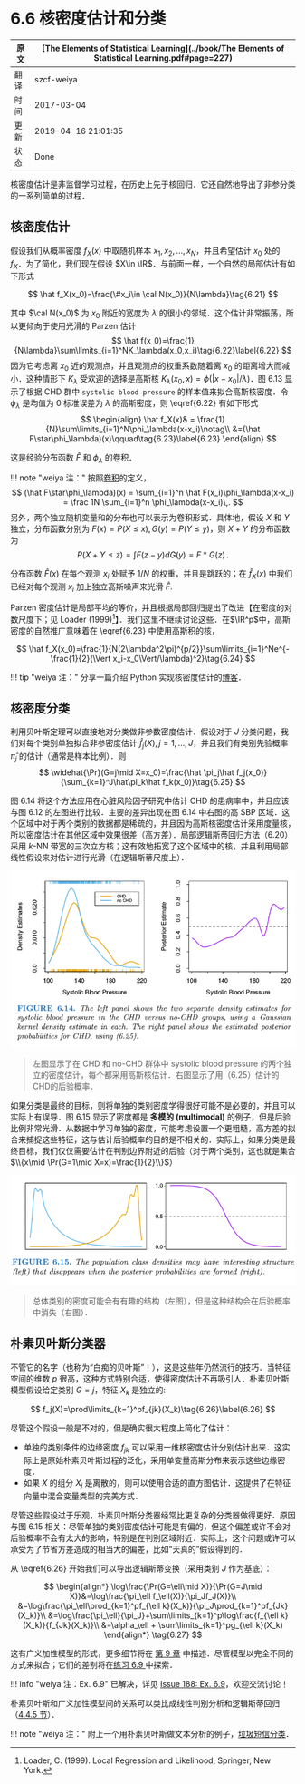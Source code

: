 # 6.6 核密度估计和分类

| 原文   | [The Elements of Statistical Learning](../book/The Elements of Statistical Learning.pdf#page=227) |
| ---- | ---------------------------------------- |
| 翻译   | szcf-weiya                               |
| 时间   | 2017-03-04                    |
|更新|2019-04-16 21:01:35|
| 状态 | Done|


核密度估计是非监督学习过程，在历史上先于核回归．它还自然地导出了非参分类的一系列简单的过程．

## 核密度估计

假设我们从概率密度 $f_X(x)$ 中取随机样本 $x_1,x_2,\ldots,x_N$，并且希望估计 $x_0$ 处的 $f_X$．为了简化，我们现在假设 $X\in \IR$．与前面一样，一个自然的局部估计有如下形式

$$
\hat f_X(x_0)=\frac{\#x_i\in \cal N(x_0)}{N\lambda}\tag{6.21}
$$

其中 $\cal N(x_0)$ 为 $x_0$ 附近的宽度为 $\lambda$ 的很小的邻域．这个估计非常振荡，所以更倾向于使用光滑的 Parzen 估计
$$
\hat f(x_0)=\frac{1}{N\lambda}\sum\limits_{i=1}^NK_\lambda(x_0,x_i)\tag{6.22}\label{6.22}
$$
因为它考虑离 $x_0$ 近的观测点，并且观测点的权重系数随着离 $x_0$ 的距离增大而减小．这种情形下 $K_\lambda$ 受欢迎的选择是高斯核 $K_\lambda(x_0,x)=\phi(\vert x-x_0\vert/\lambda)$．图 6.13 显示了根据 CHD 群中 `systolic blood pressure` 的样本值来拟合高斯核密度．令 $\phi_\lambda$ 是均值为 0 标准误差为 $\lambda$ 的高斯密度，则 \eqref{6.22} 有如下形式
$$
\begin{align}
\hat f_X(x)& = \frac{1}{N}\sum\limits_{i=1}^N\phi_\lambda(x-x_i)\notag\\
&=(\hat F\star\phi_\lambda)(x)\qquad\tag{6.23}\label{6.23}
\end{align}
$$

这是经验分布函数 $\hat F$ 和 $\phi_\lambda$ 的卷积．

!!! note "weiya 注："
    按照[卷积](https://en.wikipedia.org/wiki/Convolution)的定义，
    $$
    (\hat F\star\phi_\lambda)(x) = \sum_{i=1}^n \hat F(x_i)\phi_\lambda(x-x_i) = \frac 1N \sum_{i=1}^n \phi_\lambda(x-x_i)\,.
    $$
    另外，两个独立随机变量和的分布也可以表示为卷积形式．具体地，假设 $X$ 和 $Y$ 独立，分布函数分别为 $F(x)=P(X\le x), G(y)=P(Y\le y)$，则 $X+Y$ 的分布函数为
    $$
    P(X+Y\le z) = \int F(z-y)dG(y) = F*G(z)\,.
    $$

分布函数 $\hat F(x)$ 在每个观测 $x_i$ 处赋予 $1/N$ 的权重，并且是跳跃的；在 $\hat f_X(x)$ 中我们已经对每个观测 $x_i$ 加上独立高斯噪声来光滑 $\hat F$.

Parzen 密度估计是局部平均的等价，并且根据局部回归提出了改进【在密度的对数尺度下；见 Loader (1999)[^1]】．我们这里不继续讨论这些．在$\IR^p$中，高斯密度的自然推广意味着在 \eqref{6.23} 中使用高斯积的核，

$$
\hat f_X(x_0)=\frac{1}{N(2\lambda^2\pi)^{p/2}}\sum\limits_{i=1}^Ne^{-\frac{1}{2}(\Vert x_i-x_0\Vert/\lambda)^2}\tag{6.24}
$$

[^1]: Loader, C. (1999). Local Regression and Likelihood, Springer, New York.

!!! tip "weiya 注："
    分享一篇介绍 Python 实现核密度估计的[博客](https://jakevdp.github.io/blog/2013/12/01/kernel-density-estimation/)．

## 核密度分类

利用贝叶斯定理可以直接地对分类做非参数密度估计．假设对于 $J$ 分类问题，我们对每个类别单独拟合非参密度估计 $\hat f_j(X),j=1,\ldots,J$，并且我们有类别先验概率 $\hat \pi_j$ 的估计（通常是样本比例）．则
$$
\widehat{\Pr}(G=j\mid X=x_0)=\frac{\hat \pi_j\hat f_j(x_0)}{\sum_{k=1}^J\hat\pi_k\hat f_k(x_0)}\tag{6.25}
$$

图 6.14 将这个方法应用在心脏风险因子研究中估计 CHD 的患病率中，并且应该与图 6.12 的左图进行比较．主要的差异出现在图 6.14 中右图的高 SBP 区域．这个区域中对于两个类别的数据都是稀疏的，并且因为高斯核密度估计采用度量核，所以密度估计在其他区域中效果很差（高方差）．局部逻辑斯蒂回归方法（6.20）采用 $k$-NN 带宽的三次立方核；这有效地拓宽了这个区域中的核，并且利用局部线性假设来对估计进行光滑（在逻辑斯蒂尺度上）．

![](../img/06/fig6.14.png)

> 左图显示了在 CHD 和 no-CHD 群体中 systolic blood pressure 的两个独立的密度估计，每个都采用高斯核估计．右图显示了用（6.25）估计的CHD的后验概率．

如果分类是最终的目标，则将单独的类别密度学得很好可能不是必要的，并且可以实际上有误导．图 6.15 显示了密度都是 **多模的 (multimodal)** 的例子，但是后验比例非常光滑．从数据中学习单独的密度，可能考虑设置一个更粗糙，高方差的拟合来捕捉这些特征，这与估计后验概率的目的是不相关的．实际上，如果分类是最终目标，我们仅仅需要估计在判别边界附近的后验（对于两个类别，这也就是集合 $\\{x\mid \Pr(G=1\mid X=x)=\frac{1}{2}\\}$）

![](../img/06/fig6.15.png)

> 总体类别的密度可能会有有趣的结构（左图），但是这种结构会在后验概率中消失（右图）．

## 朴素贝叶斯分类器

不管它的名字（也称为“白痴的贝叶斯”！），这是这些年仍然流行的技巧．当特征空间的维数 $p$ 很高，这种方式特别合适，使得密度估计不再吸引人．朴素贝叶斯模型假设给定类别 $G=j$，特征 $X_k$ 是独立的:

$$
f_j(X)=\prod\limits_{k=1}^pf_{jk}(X_k)\tag{6.26}\label{6.26}
$$

尽管这个假设一般是不对的，但是确实很大程度上简化了估计：

- 单独的类别条件的边缘密度 $f_{jk}$ 可以采用一维核密度估计分别估计出来．这实际上是原始朴素贝叶斯过程的泛化，采用单变量高斯分布来表示这些边缘密度．
- 如果 $X$ 的组分 $X_j$ 是离散的，则可以使用合适的直方图估计．这提供了在特征向量中混合变量类型的完美方式．

尽管这些假设过于乐观，朴素贝叶斯分类器经常比更复杂的分类器做得更好．原因与图 6.15 相关：尽管单独的类别密度估计可能是有偏的，但这个偏差或许不会对后验概率不会有太大的影响，特别是在判别区域附近．实际上，这个问题或许可以承受为了节省方差造成的相当大的偏差，比如“天真的”假设得到的．

从 \eqref{6.26} 开始我们可以导出逻辑斯蒂变换（采用类别 $J$ 作为基底）：

$$
\begin{align*}
\log\frac{\Pr(G=\ell\mid X)}{\Pr(G=J\mid X)}&=\log\frac{\pi_\ell f_\ell(X)}{\pi_Jf_J(X)}\\
&=\log\frac{\pi_\ell\prod_{k=1}^pf_{\ell k}(X_k)}{\pi_J\prod_{k=1}^pf_{Jk}(X_k)}\\
&=\log\frac{\pi_\ell}{\pi_J}+\sum\limits_{k=1}^p\log\frac{f_{\ell k}(X_k)}{f_{Jk}(X_k)}\\
&=\alpha_\ell + \sum\limits_{k=1}^pg_{\ell k}(X_k)
\end{align*}
\tag{6.27}
$$

这有广义加性模型的形式，更多细节将在 [第 9 章](../09-Additive-Models-Trees-and-Related-Methods/9.0-Introduction/index.html) 中描述．尽管模型以完全不同的方式来拟合；它们的差别将在[练习 6.9 ](https://github.com/szcf-weiya/ESL-CN/issues/188)中探索．

!!! info "weiya 注：Ex. 6.9"
    已解决，详见 [Issue 188: Ex. 6.9](https://github.com/szcf-weiya/ESL-CN/issues/188)，欢迎交流讨论！

朴素贝叶斯和广义加性模型间的关系可以类比成线性判别分析和逻辑斯蒂回归（[4.4.5 节](../04-Linear-Methods-for-Classification/4.4-Logistic-Regression/index.html#lda)）．

!!! note "weiya 注："
    附上一个用朴素贝叶斯做文本分析的例子，[垃圾短信分类](https://github.com/szcf-weiya/ESL-CN/tree/master/code/NaiveBayes)．
